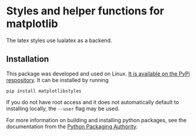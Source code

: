 # Styles and helper functions for matplotlib

The latex styles use lualatex as a backend.

## Installation

This package was developed and used on Linux.
[It is available on the PyPi respository]().
It can be installed by running
```
pip install matplotlibstyles
```
If you do not have root access and it does not automatically default to installing locally, the `--user` flag may be used.

For more information on building and installing python packages, see the documentation from the [Python Packaging Authority](https://packaging.python.org/en/latest/).
